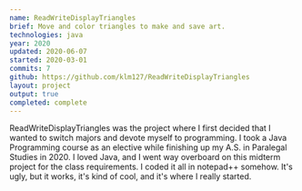 ```yaml
---
name: ReadWriteDisplayTriangles
brief: Move and color triangles to make and save art.
technologies: java
year: 2020
updated: 2020-06-07
started: 2020-03-01
commits: 7
github: https://github.com/klm127/ReadWriteDisplayTriangles
layout: project
output: true
completed: complete
---
```


ReadWriteDisplayTriangles was the project where I first decided that I wanted to switch majors and devote myself to programming. I took a Java Programming course as an elective while finishing up my A.S. in Paralegal Studies in 2020. I loved Java, and I went way overboard on this midterm project for the class requirements. I coded it all in notepad++ somehow. It's ugly, but it works, it's kind of cool, and it's where I really started. 